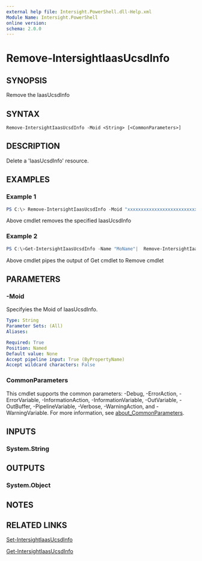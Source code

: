```yaml
---
external help file: Intersight.PowerShell.dll-Help.xml
Module Name: Intersight.PowerShell
online version:
schema: 2.0.0
---
```


# Remove-IntersightIaasUcsdInfo

## SYNOPSIS
Remove the IaasUcsdInfo

## SYNTAX

```
Remove-IntersightIaasUcsdInfo -Moid <String> [<CommonParameters>]
```

## DESCRIPTION
Delete a &apos;IaasUcsdInfo&apos; resource.

## EXAMPLES

### Example 1
```powershell
PS C:\> Remove-IntersightIaasUcsdInfo -Moid "xxxxxxxxxxxxxxxxxxxxxxxxxxx"
```
Above cmdlet removes the specified IaasUcsdInfo 

### Example 2
```powershell
PS C:\>Get-IntersightIaasUcsdInfo -Name "MoName"|  Remove-IntersightIaasUcsdInfo
```
Above cmdlet pipes the output of Get cmdlet to Remove cmdlet

## PARAMETERS

### -Moid
Specifyies the Moid of IaasUcsdInfo.

```yaml
Type: String
Parameter Sets: (All)
Aliases:

Required: True
Position: Named
Default value: None
Accept pipeline input: True (ByPropertyName)
Accept wildcard characters: False
```

### CommonParameters
This cmdlet supports the common parameters: -Debug, -ErrorAction, -ErrorVariable, -InformationAction, -InformationVariable, -OutVariable, -OutBuffer, -PipelineVariable, -Verbose, -WarningAction, and -WarningVariable. For more information, see [about_CommonParameters](http://go.microsoft.com/fwlink/?LinkID=113216).

## INPUTS

### System.String

## OUTPUTS

### System.Object
## NOTES

## RELATED LINKS

[Set-IntersightIaasUcsdInfo](./Set-IntersightIaasUcsdInfo.md)

[Get-IntersightIaasUcsdInfo](./Get-IntersightIaasUcsdInfo.md)

